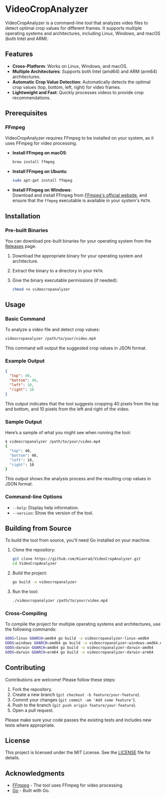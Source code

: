 
# VideoCropAnalyzer

VideoCropAnalyzer is a command-line tool that analyzes video files to detect optimal crop values for different frames. It supports multiple operating systems and architectures, including Linux, Windows, and macOS (both Intel and ARM).

## Features

- **Cross-Platform**: Works on Linux, Windows, and macOS.
- **Multiple Architectures**: Supports both Intel (amd64) and ARM (arm64) architectures.
- **Automatic Crop Value Detection**: Automatically detects the optimal crop values (top, bottom, left, right) for video frames.
- **Lightweight and Fast**: Quickly processes videos to provide crop recommendations.

## Prerequisites

### FFmpeg

VideoCropAnalyzer requires FFmpeg to be installed on your system, as it uses FFmpeg for video processing.

- **Install FFmpeg on macOS**:
  
  ```bash
  brew install ffmpeg
  ```
  
- **Install FFmpeg on Ubuntu**:
  
  ```bash
  sudo apt-get install ffmpeg
  ```

- **Install FFmpeg on Windows**:  
  Download and install FFmpeg from [FFmpeg's official website](https://ffmpeg.org/download.html), and ensure that the `ffmpeg` executable is available in your system's `PATH`.

## Installation

### Pre-built Binaries

You can download pre-built binaries for your operating system from the [Releases](https://github.com/Kianrad/VideoCropAnalyzer/releases) page.

1. Download the appropriate binary for your operating system and architecture.
2. Extract the binary to a directory in your `PATH`.
3. Give the binary executable permissions (if needed):

   ```bash
   chmod +x videocropanalyzer
   ```

## Usage

### Basic Command

To analyze a video file and detect crop values:

```bash
videocropanalyzer /path/to/your/video.mp4
```

This command will output the suggested crop values in JSON format.

### Example Output

```json
{
  "top": 40,
  "bottom": 40,
  "left": 10,
  "right": 10
}
```

This output indicates that the tool suggests cropping 40 pixels from the top and bottom, and 10 pixels from the left and right of the video.

### Sample Output

Here’s a sample of what you might see when running the tool:

```bash
$ videocropanalyzer /path/to/your/video.mp4
{
  "top": 40,
  "bottom": 40,
  "left": 10,
  "right": 10
}
```

This output shows the analysis process and the resulting crop values in JSON format.

### Command-line Options

- `--help`: Display help information.
- `--version`: Show the version of the tool.

## Building from Source

To build the tool from source, you'll need Go installed on your machine.

1. Clone the repository:

   ```bash
   git clone https://github.com/Kianrad/VideoCropAnalyzer.git
   cd VideoCropAnalyzer
   ```

2. Build the project:

   ```bash
   go build -o videocropanalyzer
   ```

3. Run the tool:

   ```bash
   ./videocropanalyzer /path/to/your/video.mp4
   ```

### Cross-Compiling

To compile the project for multiple operating systems and architectures, use the following commands:

```bash
GOOS=linux GOARCH=amd64 go build -o videocropanalyzer-linux-amd64
GOOS=windows GOARCH=amd64 go build -o videocropanalyzer-windows-amd64.exe
GOOS=darwin GOARCH=amd64 go build -o videocropanalyzer-darwin-amd64
GOOS=darwin GOARCH=arm64 go build -o videocropanalyzer-darwin-arm64
```

## Contributing

Contributions are welcome! Please follow these steps:

1. Fork the repository.
2. Create a new branch (`git checkout -b feature/your-feature`).
3. Commit your changes (`git commit -am 'Add some feature'`).
4. Push to the branch (`git push origin feature/your-feature`).
5. Open a pull request.

Please make sure your code passes the existing tests and includes new tests where appropriate.

## License

This project is licensed under the MIT License. See the [LICENSE](LICENSE) file for details.

## Acknowledgments

- [FFmpeg](https://ffmpeg.org/) - The tool uses FFmpeg for video processing.
- [Go](https://golang.org/) - Built with Go.
